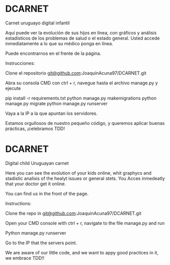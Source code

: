# DCARNET
Carnet uruguayo digital infantil

Aquí puede ver la evolución de sus hijos en línea, con gráficos y análisis estadísticos de los problemas de salud o el estado general. Usted accede inmediatamente a lo que su médico ponga en línea.


Puede encontrarnos en el frente de la página.

Instrucciones:

Clone el repositorio git@github.com:JoaquinAcuna97/DCARNET.git

Abra su consola CMD con ctrl + r, navegue hasta el archivo manage.py y ejecute

pip install -r requirements.txt
python manage.py makemigrations
python manage.py migrate
python manage.py runserver

Vaya a la IP a la que apuntan los servidores.

Estamos orgullosos de nuestro pequeño código, y queremos aplicar buenas prácticas, ¡celebramos TDD!



# DCARNET
Digital child Uruguayan carnet

Here you can see the evolution of your kids online, whit graphycs and stadistic analisis of the healyt issues or general stets. You Acces inmedeatly that your doctor get it online.


You can find us in the front of the page.

Instructions:

Clone the repo in git@github.com:JoaquinAcuna97/DCARNET.git

Open your CMD console with ctrl + r, navigate to the file manage.py and run

Python manage.py runserver

Go to the IP that the servers point.

We are aware of our little code, and we want to appy good practices in it, we embrace TDD!!
